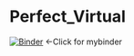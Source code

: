 # Perfect_Virtual
[![Binder](https://mybinder.org/badge_logo.svg)](https://mybinder.org/v2/gh/MatJohn/Perfect_Virtual/main) <-Click for mybinder 
